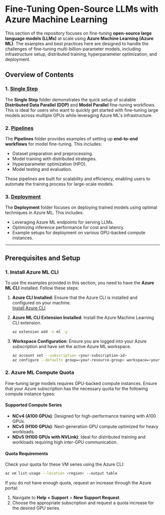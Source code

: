 # Fine-Tuning Open-Source LLMs with Azure Machine Learning  
  
This section of the repository focuses on fine-tuning **open-source large language models (LLMs)** at scale using **Azure Machine Learning (Azure ML)**. The examples and best practices here are designed to handle the challenges of fine-tuning multi-billion-parameter models, including infrastructure setup, distributed training, hyperparameter optimization, and deployment.   
  
## Overview of Contents  
  
### 1. [Single Step](single_step)  
The **Single Step** folder demonstrates the quick setup of scalable **Distributed Data Parallel (DDP)** and **Model Parallel** fine-tuning workflows. This is ideal for users who want to quickly get started with fine-tuning large models across multiple GPUs while leveraging Azure ML's infrastructure.  
  
### 2. [Pipelines](pipelines)  
The **Pipelines** folder provides examples of setting up **end-to-end workflows** for model fine-tuning. This includes:  
  
- Dataset preparation and preprocessing.  
- Model training with distributed strategies.  
- Hyperparameter optimization (HPO).  
- Model testing and evaluation.  
  
These pipelines are built for scalability and efficiency, enabling users to automate the training process for large-scale models.  
  
### 3. [Deployment](deployment)  
The **Deployment** folder focuses on deploying trained models using optimal techniques in Azure ML. This includes:  
  
- Leveraging Azure ML endpoints for serving LLMs.  
- Optimizing inference performance for cost and latency.  
- Example setups for deployment on various GPU-backed compute instances.  
  
---  
  
## Prerequisites and Setup  
  
### 1. Install Azure ML CLI  
To use the examples provided in this section, you need to have the **Azure ML CLI** installed. Follow these steps:  
  
1. **Azure CLI Installed**: Ensure that the Azure CLI is installed and configured on your machine.    
   [Install Azure CLI](https://learn.microsoft.com/en-us/cli/azure/install-azure-cli)  
  
2. **Azure ML CLI Extension Installed**: Install the Azure Machine Learning CLI extension.    
   ```bash  
   az extension add -n ml -y  
3. **Workspace Configuration**: Ensure you are logged into your Azure subscription and have set the active Azure ML workspace.
   ```bash
   az account set --subscription <your-subscription-id>  
   az configure --defaults group=<your-resource-group> workspace=<your-workspace>  
### 2. Azure ML Compute Quota  
Fine-tuning large models requires GPU-backed compute instances. Ensure that your Azure subscription has the necessary quota for the following compute instance types:  
  
#### Supported Compute Series  
- **NCv4 (A100 GPUs)**: Designed for high-performance training with A100 GPUs.  
- **NCv5 (H100 GPUs)**: Next-generation GPU compute optimized for heavy workloads.  
- **NDv5 (H100 GPUs with NVLink)**: Ideal for distributed training and workloads requiring high inter-GPU communication.  
  
#### Quota Requirements  
Check your quota for these VM series using the Azure CLI:  
```bash  
az vm list-usage --location <region> --output table  
```
If you do not have enough quota, request an increase through the Azure portal:  
  
1. Navigate to **Help + Support** > **New Support Request**.  
2. Choose the appropriate subscription and request a quota increase for the desired GPU series.  